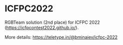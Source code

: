 # ICFPC2022

RGBTeam solution (2nd place) for ICFPC 2022 (https://icfpcontest2022.github.io/).

More details: https://teletype.in/@bminaiev/icfpc-2022
